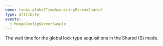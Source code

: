 ```yaml
---
name: locks.globalTimeAcquiringMicrosShared
type: attribute
events:
  - MongoConfigServerSample
---
```


The wait time for the global lock type acquisitions in the Shared (S) mode.
